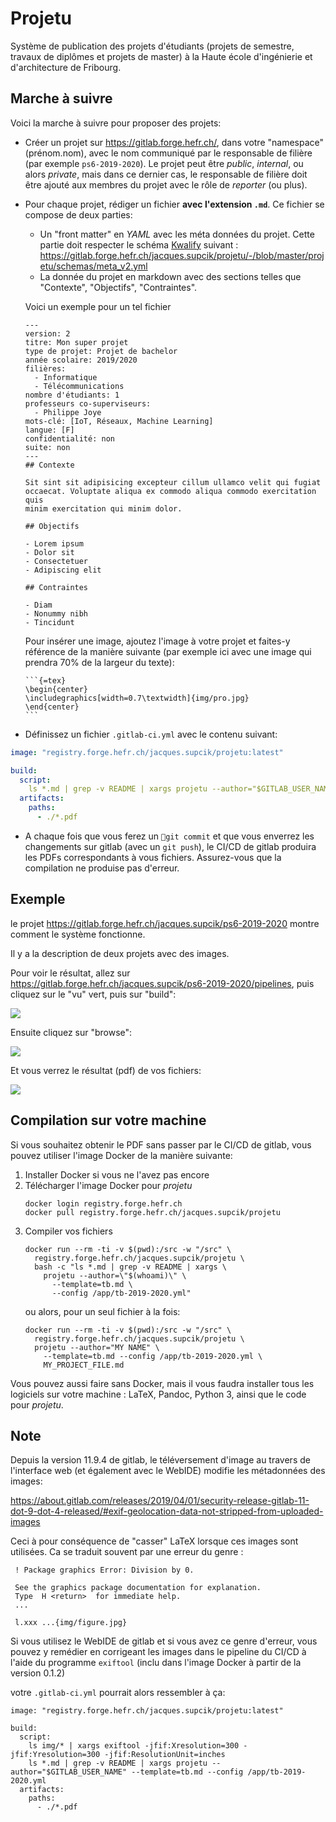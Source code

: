 # Projetu

Système de publication des projets d'étudiants (projets de semestre, travaux de diplômes et projets de master)
à la Haute école d'ingénierie et d'architecture de Fribourg.

## Marche à suivre

Voici la marche à suivre pour proposer des projets:

- Créer un projet sur https://gitlab.forge.hefr.ch/, dans votre "namespace" (prénom.nom), avec le nom communiqué par le responsable de filière (par exemple `ps6-2019-2020`). Le projet peut être _public_, _internal_, ou alors _private_, mais dans ce dernier cas, le responsable de filière doit être ajouté aux membres du projet avec le rôle de _reporter_ (ou plus).
- Pour chaque projet, rédiger un fichier **avec l'extension `.md`**. Ce fichier se compose de deux parties:
  - Un "front matter" en _YAML_ avec les méta données du projet. Cette partie doit respecter le schéma [Kwalify](http://www.kuwata-lab.com/kwalify/) suivant : https://gitlab.forge.hefr.ch/jacques.supcik/projetu/-/blob/master/projetu/schemas/meta_v2.yml
  - La donnée du projet en markdown avec des sections telles que "Contexte", "Objectifs", "Contraintes".
  
  Voici un exemple pour un tel fichier

  ```
  ---
  version: 2
  titre: Mon super projet
  type de projet: Projet de bachelor
  année scolaire: 2019/2020
  filières:
    - Informatique
    - Télécommunications
  nombre d'étudiants: 1
  professeurs co-superviseurs:
    - Philippe Joye
  mots-clé: [IoT, Réseaux, Machine Learning]
  langue: [F]
  confidentialité: non
  suite: non
  ---
  ## Contexte

  Sit sint sit adipisicing excepteur cillum ullamco velit qui fugiat
  occaecat. Voluptate aliqua ex commodo aliqua commodo exercitation quis
  minim exercitation qui minim dolor. 
  
  ## Objectifs

  - Lorem ipsum
  - Dolor sit
  - Consectetuer
  - Adipiscing elit

  ## Contraintes

  - Diam
  - Nonummy nibh
  - Tincidunt
  ```

  Pour insérer une image, ajoutez l'image à votre projet et faites-y
  référence de la manière suivante (par exemple ici avec une image qui prendra 70% de la largeur du texte):

      ```{=tex}
      \begin{center}
      \includegraphics[width=0.7\textwidth]{img/pro.jpg}
      \end{center}
      ```

- Définissez un fichier `.gitlab-ci.yml` avec le contenu suivant:

```yaml
image: "registry.forge.hefr.ch/jacques.supcik/projetu:latest"

build:
  script:
    ls *.md | grep -v README | xargs projetu --author="$GITLAB_USER_NAME" --template=tb_v2.md
  artifacts:
    paths:
      - ./*.pdf
```
  - A chaque fois que vous ferez un `git commit` et que vous enverrez les changements sur gitlab (avec un `git push`), le CI/CD de gitlab produira les PDFs correspondants à vous fichiers. Assurez-vous que la compilation ne produise pas d'erreur.
  
## Exemple

le projet https://gitlab.forge.hefr.ch/jacques.supcik/ps6-2019-2020 montre
comment le système fonctionne.

Il y a la description de deux projets avec des images.

Pour voir le résultat, allez sur https://gitlab.forge.hefr.ch/jacques.supcik/ps6-2019-2020/pipelines, puis cliquez sur le "vu" vert, puis sur "build":

![](doc/readme1.png)

Ensuite cliquez sur "browse":

![](doc/readme2.png)

Et vous verrez le résultat (pdf) de vos fichiers:

![](doc/readme3.png)

## Compilation sur votre machine

Si vous souhaitez obtenir le PDF sans passer par le CI/CD de
gitlab, vous pouvez utiliser l'image Docker de la manière suivante:

1.  Installer Docker si vous ne l'avez pas encore
2.  Télécharger l'image Docker pour _projetu_
    ```
    docker login registry.forge.hefr.ch
    docker pull registry.forge.hefr.ch/jacques.supcik/projetu
    ```
3.  Compiler vos fichiers
    ```
    docker run --rm -ti -v $(pwd):/src -w "/src" \
      registry.forge.hefr.ch/jacques.supcik/projetu \
      bash -c "ls *.md | grep -v README | xargs \
        projetu --author=\"$(whoami)\" \
          --template=tb.md \
          --config /app/tb-2019-2020.yml"
    ```
    ou alors, pour un seul fichier à la fois:
    ```
    docker run --rm -ti -v $(pwd):/src -w "/src" \
      registry.forge.hefr.ch/jacques.supcik/projetu \
      projetu --author="MY NAME" \
        --template=tb.md --config /app/tb-2019-2020.yml \
        MY_PROJECT_FILE.md
    ```

Vous pouvez aussi faire sans Docker, mais il vous faudra installer tous les logiciels
sur votre machine : LaTeX, Pandoc, Python 3, ainsi que le code pour _projetu_.

## Note

Depuis la version 11.9.4 de gitlab, le téléversement d'image au travers de l'interface
web (et également avec le WebIDE) modifie les métadonnées des images:

https://about.gitlab.com/releases/2019/04/01/security-release-gitlab-11-dot-9-dot-4-released/#exif-geolocation-data-not-stripped-from-uploaded-images

Ceci à pour conséquence de "casser" LaTeX lorsque ces images sont utilisées. Ca se
traduit souvent par une erreur du genre :

```
 ! Package graphics Error: Division by 0.
 
 See the graphics package documentation for explanation.
 Type  H <return>  for immediate help.
 ...
 
 l.xxx ...{img/figure.jpg}
```

Si vous utilisez le WebIDE de gitlab et si vous avez ce genre d'erreur, vous
pouvez y remédier en corrigeant les images dans le pipeline du CI/CD à l'aide du programme `exiftool` (inclu dans l'image Docker à partir de la version 0.1.2)

votre `.gitlab-ci.yml` pourrait alors ressembler à ça:

```
image: "registry.forge.hefr.ch/jacques.supcik/projetu:latest"

build:
  script:
    ls img/* | xargs exiftool -jfif:Xresolution=300 -jfif:Yresolution=300 -jfif:ResolutionUnit=inches
    ls *.md | grep -v README | xargs projetu --author="$GITLAB_USER_NAME" --template=tb.md --config /app/tb-2019-2020.yml
  artifacts:
    paths:
      - ./*.pdf
```
